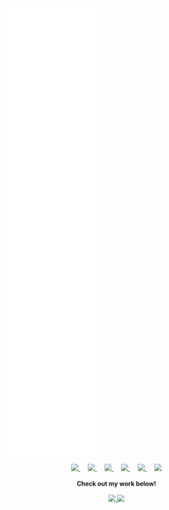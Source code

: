 ![Metrics](https://github.com/mavaddat/mavaddat/blob/master/github-metrics.svg)

<p align="center">
  <a href="https://dev.to/mavaddat">
    <img src="https://camo.githubusercontent.com/6bc5e62e0bf5e21ab8054b731540529bbc8e01b3/68747470733a2f2f6432666c746978307632653073622e636c6f756466726f6e742e6e65742f6465762d62616467652e737667" width="24px"/>
  </a>
  &emsp;
  <a href= "https://instagram.com/mavaddatj" alt="Instagram">
    <img src="https://img.icons8.com/ios-glyphs/256/000000/instagram-new.svg" width="28px"/>
  </a>
  &emsp;
  <a href="https://www.buymeacoffee.com/mavaddat" alt="Feed my addiction">
    <img src="https://img.icons8.com/ios-glyphs/256/000000/coffee.png" width="30px"/>
  </a> 
  &emsp;
  <a href="https://www.mavaddat.ca" alt="My personal website">
    <img src="https://img.icons8.com/material/256/000000/globe--v1.png" width="28px"/>
  </a>
  &emsp;
  <a href="https://linkedin.com/in/mavaddat" alt="LinkedIn">
    <img src="https://img.icons8.com/ios-filled/256/000000/linkedin.svg" width="26px"/>
  </a>
  &emsp;
  <a href="https://discord.gg/KzzTBbr" alt="Discord Server">
    <img src="https://img.icons8.com/ios-filled/256/000000/discord-logo.png" width="26px"/>
  </a>
  <br><br>
  <strong>Check out my work below!</strong>
  <br><br>
  <a href="https://stackoverflow.com/users/1757756/mavaddat-javid">
    <img src="https://img.shields.io/stackexchange/stackoverflow/r/1757756">
  </a>
  <a href="https://security.stackexchange.com/users/32048/mavaddat-javid">
    <img src="https://img.shields.io/stackexchange/security/r/32048">
  </a><!-- start broken imgs 
  <a href="https://dev.to/mavaddat">
    <img src="https://img.shields.io/badge/visits/mavaddat/mavaddat?style=flat-square&color=black&logo=github&a=0">
  </a>
  <a href="https://dev.to/mavaddat">
    <img src="https://img.shields.io/badge/years/mavaddat?style=flat-square&color=black&logo=github&a=0">
  </a>
  <a href="https://badges.mavaddat.dev">
    <img src="https://img.shields.io/badge/repos/mavaddat?style=flat-square&color=black&logo=github&a=0">
  </a>
  <a href="https://dev.to/mavaddat">
    <img src="https://img.shields.io/badge/gists/mavaddat?style=flat-square&color=black&logo=github&a=0">
  </a>
  <a href="https://dev.to/mavaddat">
    <img src="https://img.shields.io/badge/commits/monthly/mavaddat?style=flat-square&color=black&logo=github&a=0">
  </a>
   end broken imgs -->
</p>
